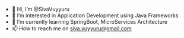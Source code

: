 - 👋 Hi, I’m @SivaVuyyuru
- 👀 I’m interested in Application Development using Java Frameworks
- 🌱 I’m currently learning SpringBoot, MicroServices Architecture
- 📫 How to reach me on siva.vuyyuru@gmail.com

<!---
SivaVuyyuru293/SivaVuyyuru293 is a ✨ special ✨ repository because its `README.md` (this file) appears on your GitHub profile.
You can click the Preview link to take a look at your changes.
--->
